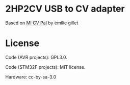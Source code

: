 # 2HP2CV USB to CV adapter

Based on [MI CV Pal](https://github.com/pichenettes/cvpal) by émilie gillet





License
=======

Code (AVR projects): GPL3.0.

Code (STM32F projects): MIT license.

Hardware: cc-by-sa-3.0
